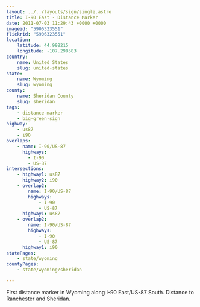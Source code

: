 ```yaml
---
layout: ../../layouts/sign/single.astro
title: I-90 East - Distance Marker
date: 2011-07-03 11:29:43 +0000 +0000
imageid: "5906323551"
flickrid: "5906323551"
location:
    latitude: 44.998215
    longitude: -107.298583
country:
    name: United States
    slug: united-states
state:
    name: Wyoming
    slug: wyoming
county:
    name: Sheridan County
    slug: sheridan
tags:
    - distance-marker
    - big-green-sign
highway:
    - us87
    - i90
overlaps:
    - name: I-90/US-87
      highways:
        - I-90
        - US-87
intersections:
    - highway1: us87
      highway2: i90
    - overlap2:
        name: I-90/US-87
        highways:
            - I-90
            - US-87
      highway1: us87
    - overlap2:
        name: I-90/US-87
        highways:
            - I-90
            - US-87
      highway1: i90
statePages:
    - state/wyoming
countyPages:
    - state/wyoming/sheridan

---
```

First distance marker in Wyoming along I-90 East/US-87 South.  Distance to Ranchester and Sheridan.